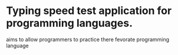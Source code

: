 # Typing speed test application for programming languages.
aims to allow programmers to practice there fevorate programming language
